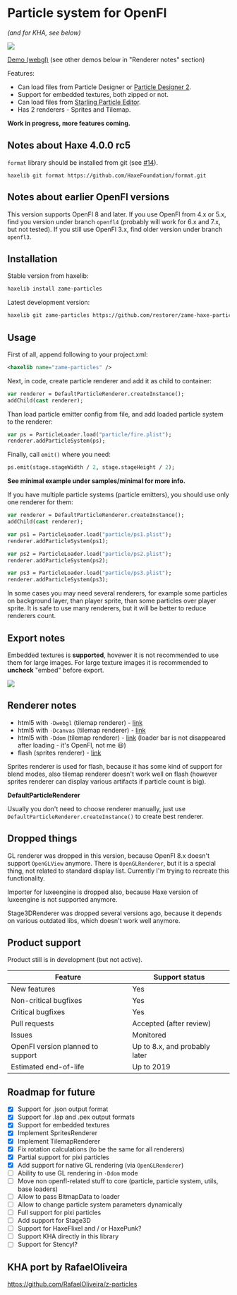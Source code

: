 # Particle system for OpenFl

*(and for KHA, see below)*

![](https://eightsines.com/pub/particles/illustration-v4.png)

[Demo (webgl)](https://eightsines.com/pub/particles/html5-webgl-v4/) (see other demos below in "Renderer notes" section)

Features:

 - Can load files from Particle Designer or [Particle Designer 2](https://www.71squared.com/en/particledesigner).
 - Support for embedded textures, both zipped or not.
 - Can load files from [Starling Particle Editor](http://onebyonedesign.com/flash/particleeditor/).
 - Has 2 renderers - Sprites and Tilemap.

**Work in progress, more features coming.**

## Notes about Haxe 4.0.0 rc5

`format` library should be installed from git (see [#14](/../../issues/14)).

```
haxelib git format https://github.com/HaxeFoundation/format.git
```

## Notes about earlier OpenFl versions

This version supports OpenFl 8 and later.
If you use OpenFl from 4.x or 5.x, find you version under branch `openfl4` (probably will work for 6.x and 7.x, but not tested).
If you still use OpenFl 3.x, find older version under branch `openfl3`.

## Installation

Stable version from haxelib:

```bash
haxelib install zame-particles
```

Latest development version:

```bash
haxelib git zame-particles https://github.com/restorer/zame-haxe-particles.git
```

## Usage

First of all, append following to your project.xml:

```xml
<haxelib name="zame-particles" />
```

Next, in code, create particle renderer and add it as child to container:

```haxe
var renderer = DefaultParticleRenderer.createInstance();
addChild(cast renderer);
```

Than load particle emitter config from file, and add loaded particle system to the renderer:

```haxe
var ps = ParticleLoader.load("particle/fire.plist");
renderer.addParticleSystem(ps);
```

Finally, call `emit()` where you need:

```haxe
ps.emit(stage.stageWidth / 2, stage.stageHeight / 2);
```

**See minimal example under samples/minimal for more info.**

If you have multiple particle systems (particle emitters), you should use only one renderer for them:

```haxe
var renderer = DefaultParticleRenderer.createInstance();
addChild(cast renderer);

var ps1 = ParticleLoader.load("particle/ps1.plist");
renderer.addParticleSystem(ps1);

var ps2 = ParticleLoader.load("particle/ps2.plist");
renderer.addParticleSystem(ps2);

var ps3 = ParticleLoader.load("particle/ps3.plist");
renderer.addParticleSystem(ps3);
```

In some cases you may need several renderers, for example some particles on background layer, than player sprite, than some particles over player sprite. It is safe to use many renderers, but it will be better to reduce renderers count.

## Export notes

Embedded textures is **supported**, hovewer it is not recommended to use them for large images. For large texture images it is recommended to **uncheck** "embed" before export.

![](https://eightsines.com/pub/particles/particle-designer.png)

## Renderer notes

  - html5 with `-Dwebgl` (tilemap renderer) - [link](https://eightsines.com/pub/particles/html5-webgl-v4/)
  - html5 with `-Dcanvas` (tilemap renderer) - [link](https://eightsines.com/pub/particles/html5-canvas-v4/)
  - html5 with `-Ddom` (tilemap renderer) - [link](https://eightsines.com/pub/particles/html5-dom-v4/) (loader bar is not disappeared after loading - it's OpenFl, not me :smiley:)
  - flash (sprites renderer) - [link](https://eightsines.com/pub/particles/flash-v4.swf)

Sprites renderer is used for flash, because it has some kind of support for blend modes, also tilemap renderer doesn't work well on flash (however sprites renderer can display various artifacts if particle count is big).

**DefaultParticleRenderer**

Usually you don't need to choose renderer manually, just use `DefaultParticleRenderer.createInstance()` to create best renderer.

## Dropped things

GL renderer was dropped in this version, because OpenFl 8.x doesn't support `OpenGLView` anymore. There is `OpenGLRenderer`, but it is a special thing, not related to standard display list. Currently I'm trying to recreate this functionality.

Importer for luxeengine is dropped also, because Haxe version of luxeengine is not supported anymore.

Stage3DRenderer was dropped several versions ago, because it depends on various outdated libs, which doesn't work well anymore.

## Product support

Product still is in development (but not active).

| Feature | Support status |
|---|---|
| New features | Yes |
| Non-critical bugfixes | Yes |
| Critical bugfixes | Yes |
| Pull requests | Accepted (after review) |
| Issues | Monitored |
| OpenFl version planned to support | Up to 8.x, and probably later |
| Estimated end-of-life | Up to 2019 |

## Roadmap for future

- [x] Support for .json output format
- [x] Support for .lap and .pex output formats
- [x] Support for embedded textures
- [x] Implement SpritesRenderer
- [x] Implement TilemapRenderer
- [x] Fix rotation calculations (to be the same for all renderers)
- [x] Partial support for pixi particles
- [x] Add support for native GL rendering (via `OpenGLRenderer`)
- [ ] Ability to use GL rendering in `-Ddom` mode
- [ ] Move non openfl-related stuff to core (particle, particle system, utils, base loaders)
- [ ] Allow to pass BitmapData to loader
- [ ] Allow to change particle system parameters dynamically
- [ ] Full support for pixi particles
- [ ] Add support for Stage3D
- [ ] Support for HaxeFlixel and / or HaxePunk?
- [ ] Support KHA directly in this library
- [ ] Support for Stencyl?

## KHA port by RafaelOliveira

https://github.com/RafaelOliveira/z-particles
